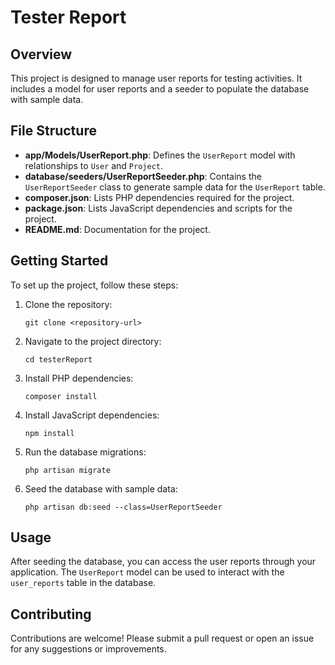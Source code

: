 # Tester Report

## Overview
This project is designed to manage user reports for testing activities. It includes a model for user reports and a seeder to populate the database with sample data.

## File Structure
- **app/Models/UserReport.php**: Defines the `UserReport` model with relationships to `User` and `Project`.
- **database/seeders/UserReportSeeder.php**: Contains the `UserReportSeeder` class to generate sample data for the `UserReport` table.
- **composer.json**: Lists PHP dependencies required for the project.
- **package.json**: Lists JavaScript dependencies and scripts for the project.
- **README.md**: Documentation for the project.

## Getting Started
To set up the project, follow these steps:

1. Clone the repository:
   ```
   git clone <repository-url>
   ```

2. Navigate to the project directory:
   ```
   cd testerReport
   ```

3. Install PHP dependencies:
   ```
   composer install
   ```

4. Install JavaScript dependencies:
   ```
   npm install
   ```

5. Run the database migrations:
   ```
   php artisan migrate
   ```

6. Seed the database with sample data:
   ```
   php artisan db:seed --class=UserReportSeeder
   ```

## Usage
After seeding the database, you can access the user reports through your application. The `UserReport` model can be used to interact with the `user_reports` table in the database.

## Contributing
Contributions are welcome! Please submit a pull request or open an issue for any suggestions or improvements.